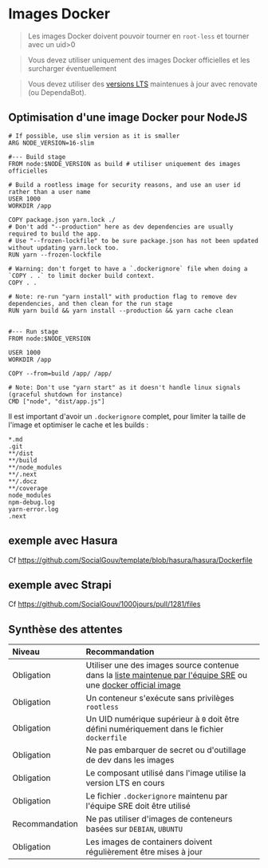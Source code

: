 # Images Docker

> Les images Docker doivent pouvoir tourner en `root-less` et tourner avec un uid>0

> Vous devez utiliser uniquement des images Docker officielles et les surcharger éventuellement

> Vous devez utiliser des [versions LTS](https://nodejs.dev/fr/about/releases/) maintenues à jour avec renovate (ou DependaBot).

## Optimisation d'une image Docker pour NodeJS

```
# If possible, use slim version as it is smaller
ARG NODE_VERSION=16-slim

#--- Build stage
FROM node:$NODE_VERSION as build # utiliser uniquement des images officielles

# Build a rootless image for security reasons, and use an user id rather than a user name
USER 1000
WORKDIR /app

COPY package.json yarn.lock ./
# Don't add "--production" here as dev dependencies are usually required to build the app.
# Use "--frozen-lockfile" to be sure package.json has not been updated without updating yarn.lock too.
RUN yarn --frozen-lockfile

# Warning: don't forget to have a `.dockerignore` file when doing a `COPY . .` to limit docker build context.
COPY . .

# Note: re-run "yarn install" with production flag to remove dev dependencies, and then clean for the run stage
RUN yarn build && yarn install --production && yarn cache clean


#--- Run stage
FROM node:$NODE_VERSION

USER 1000
WORKDIR /app

COPY --from=build /app/ /app/

# Note: Don't use "yarn start" as it doesn't handle linux signals (graceful shutdown for instance)
CMD ["node", "dist/app.js"]
```

Il est important d'avoir un `.dockerignore` complet, pour limiter la taille de l'image et optimiser le cache et les builds :

```
*.md
.git
**/dist
**/build
**/node_modules
**/.next
**/.docz
**/coverage
node_modules
npm-debug.log
yarn-error.log
.next
```

## exemple avec Hasura

Cf https://github.com/SocialGouv/template/blob/hasura/hasura/Dockerfile

## exemple avec Strapi

Cf https://github.com/SocialGouv/1000jours/pull/1281/files

## Synthèse des attentes

|     Niveau     | Recommandation                                                                       |
|:-------------- |:-------------------------------------------------------------------------------------|
|   Obligation   | Utiliser une des images source contenue dans la [liste maintenue par l'équipe SRE](https://github.com/SocialGouv/docker) ou une [docker official image](https://docs.docker.com/trusted-content/official-images/)     |
|   Obligation   | Un conteneur s'exécute sans privilèges `rootless`                                    |
|   Obligation   | Un UID numérique supérieur à `0` doit être défini numériquement dans le fichier `dockerfile`       |
|   Obligation   | Ne pas embarquer de secret ou d'outillage de dev dans les images       |
|   Obligation   | Le composant utilisé dans l'image utilise la version LTS en cours                    |
|   Obligation   | Le fichier `.dockerignore` maintenu par l'équipe SRE doit être utilisé               |
| Recommandation | Ne pas utiliser d'images de conteneurs basées sur `DEBIAN`, `UBUNTU`                 |
|   Obligation   | Les images de containers doivent régulièrement être mises à jour                     |

